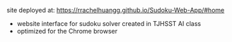 site deployed at: https://rrachelhuangg.github.io/Sudoku-Web-App/#home

- website interface for sudoku solver created in TJHSST AI class
- optimized for the Chrome browser
